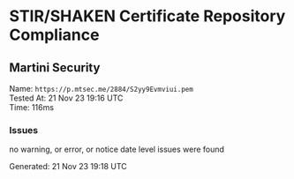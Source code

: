 # STIR/SHAKEN Certificate Repository Compliance

## Martini Security

Name: `https://p.mtsec.me/2884/S2yy9Evmviui.pem`\
Tested At: 21 Nov 23 19:16 UTC\
Time: 116ms

### Issues

no warning, or error, or notice date level issues were found

Generated: 21 Nov 23 19:18 UTC